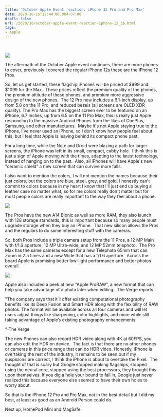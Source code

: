 ```yaml
---
title: 'October Apple Event reaction: iPhone 12 Pro and Pro Max'
date: 2020-10-16T12:44:00.004-07:00
draft: false
url: /2020/10/october-apple-event-reaction-iphone-12_16.html
tags: 
- Apple
---
```


   

[![](https://1.bp.blogspot.com/-3hSFTDFLgPU/X4mdtrSm-QI/AAAAAAAAKkk/6vLNbIZzrTg5vFYLFBfAwOUol0-RJBODACNcBGAsYHQ/w349-h194/nuovi-iphone-12-apple.png)](https://1.bp.blogspot.com/-3hSFTDFLgPU/X4mdtrSm-QI/AAAAAAAAKkk/6vLNbIZzrTg5vFYLFBfAwOUol0-RJBODACNcBGAsYHQ/s954/nuovi-iphone-12-apple.png)

  
The aftermath of the October Apple event continues, there are more phones to cover, previously I covered the regular iPhone 12s these are the iPhone 12 Pros.

So, let us get started, these flagship iPhones will be priced at $999 and $1099 for the Max.  These prices reflect the premium quality of the phones, the premium attitude of these phones, and premium more aggressive design of the new phones.  The 12 Pro now includes a 6.1-inch display, up from 5.8 on the 11 Pro, and reduced bezels (all screens are OLED XDR quality). The Pro Max has the biggest screen ever to be featured on an iPhone, 6.7 inches, up from 6.5 on the 11 Pro Max, this is really just Apple responding to the massive Android Phones from the likes of OnePlus, Samsung, and other manufactures.  Maybe it's not Apple staying true to the iPhone, I've never used an iPhone, so I don't know how people feel about this, but I feel that Apple is leaving behind its compact phone past.  

For a long time, while the Note and Droid were blazing a path for larger screens, the iPhone was left in its small, compact, cubby hole.  I think this is just a sign of Apple moving with the times, adapting to the latest technology, instead of hanging on to the past.  Also, all iPhones will have Apple's new "ceramic shield" a new screen that can survive more falls.  

I also want to mention the colors, I will not mention the names because their just colors, but the colors are blue, steel, grey, and gold. I honestly can't commit to colors because in my heart I know that I'll just end up buying a leather case no matter what, so for me colors really don't matter but for most people colors are really important to the way they feel about a phone.

  

[![](https://lh3.googleusercontent.com/-ZcdOyiYkUOo/X4nuX8XrnZI/AAAAAAAAKkw/iM-VzoAIsm85EtfyhyxtlSqSmzhliuzPgCNcBGAsYHQ/w512-h413/image.png)](https://lh3.googleusercontent.com/-ZcdOyiYkUOo/X4nuX8XrnZI/AAAAAAAAKkw/iM-VzoAIsm85EtfyhyxtlSqSmzhliuzPgCNcBGAsYHQ/image.png)

The Pros have the new A14 Bionic as well as more RAM, they also launch with 128 storage standards, this is important because so many people must upgrade storage when they buy an iPhone.  That new silicon allows the Pros and the regulars to do some interesting stuff with the cameras.

So, both Pros include a triple camera setup from the 11 Pros, a 12 MP Main with f/1.6 aperture, 12 MP Ultra-wide, and 12 MP 52mm telephoto.  The Pro Max has the same cameras except for a new Telephoto 65mm that can Zoom in 2.5 times and a new Wide that has a f/1.6 aperture.  Across the board Apple is promising better low-light performance and better photos overall.  

  

[![](https://lh3.googleusercontent.com/-bVtkwzIQiJ0/X4n0fPAO3iI/AAAAAAAAKk8/OePOjA9C0nIkSJRsQsnqVEBga_Ew8ooRACNcBGAsYHQ/w632-h352/image.png)](https://lh3.googleusercontent.com/-bVtkwzIQiJ0/X4n0fPAO3iI/AAAAAAAAKk8/OePOjA9C0nIkSJRsQsnqVEBga_Ew8ooRACNcBGAsYHQ/image.png)

  

  

  
  
Apple also included a peek at new "Apple ProRAW", a new format that can help you take advantage of a photo later when editing.  The Verge reports:

"The company says that it’ll offer existing computational photography benefits like its Deep Fusion and Smart HDR along with the flexibility of RAW photos. The format will be available across all four cameras and will let users adjust things like sharpening, color highlights, and more while still taking advantage of Apple’s existing photography enhancements.

“-The Verge

The new Phones can also record HDR video along with 4K at 60FPS, you can also edit the HDR on device.  The fact is that there are no other phones or cameras in this price range that can do HDR video. Honestly, iPhone is overtaking the rest of the industry, it remains to be seen but if my suspicions are correct, I think the iPhone is about to overtake the Pixel.  The thought of that is scary but Google stopped making flagships, stopped using the neural core, stopped using the best processors, they brought this upon themselves. If you dig a hole your bound to fall in, Google just never realized this because everyone else seemed to have their own holes to worry about.

So that is the iPhone 12 Pro and Pro Max, not in the best detail but I did my best, at least as good as an Android Person could do.

  

Next up, HomePod Mini and MagSafe.
